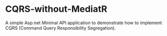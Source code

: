 # CQRS-without-MediatR

A simple Asp.net Minimal API application to demonstrate how to implement CQRS (Command Query Responsibility Segregation).
